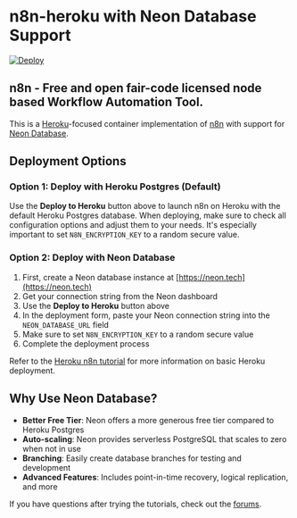 # n8n-heroku with Neon Database Support

[![Deploy](https://www.herokucdn.com/deploy/button.svg)](https://dashboard.heroku.com/new?template=https://github.com/boazde/n8n-heroku/tree/main)

## n8n - Free and open fair-code licensed node based Workflow Automation Tool.

This is a [Heroku](https://heroku.com/)-focused container implementation of [n8n](https://n8n.io/) with support for [Neon Database](https://neon.tech/).

## Deployment Options

### Option 1: Deploy with Heroku Postgres (Default)
Use the **Deploy to Heroku** button above to launch n8n on Heroku with the default Heroku Postgres database. When deploying, make sure to check all configuration options and adjust them to your needs. It's especially important to set `N8N_ENCRYPTION_KEY` to a random secure value.

### Option 2: Deploy with Neon Database
1. First, create a Neon database instance at [https://neon.tech](https://neon.tech)
2. Get your connection string from the Neon dashboard
3. Use the **Deploy to Heroku** button above
4. In the deployment form, paste your Neon connection string into the `NEON_DATABASE_URL` field
5. Make sure to set `N8N_ENCRYPTION_KEY` to a random secure value
6. Complete the deployment process

Refer to the [Heroku n8n tutorial](https://docs.n8n.io/hosting/server-setups/heroku/) for more information on basic Heroku deployment.

## Why Use Neon Database?
- **Better Free Tier**: Neon offers a more generous free tier compared to Heroku Postgres
- **Auto-scaling**: Neon provides serverless PostgreSQL that scales to zero when not in use
- **Branching**: Easily create database branches for testing and development
- **Advanced Features**: Includes point-in-time recovery, logical replication, and more

If you have questions after trying the tutorials, check out the [forums](https://community.n8n.io/).